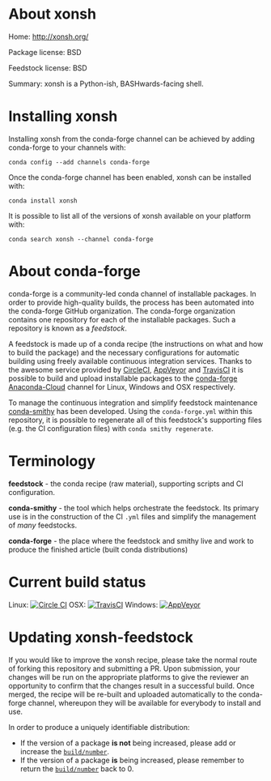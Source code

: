 About xonsh
===========

Home: http://xonsh.org/

Package license: BSD

Feedstock license: BSD

Summary: xonsh is a Python-ish, BASHwards-facing shell.



Installing xonsh
================

Installing xonsh from the conda-forge channel can be achieved by adding conda-forge to your channels with:

```
conda config --add channels conda-forge
```

Once the conda-forge channel has been enabled, xonsh can be installed with:

```
conda install xonsh
```

It is possible to list all of the versions of xonsh available on your platform with:

```
conda search xonsh --channel conda-forge
```


About conda-forge
=================

conda-forge is a community-led conda channel of installable packages.
In order to provide high-quality builds, the process has been automated into the
conda-forge GitHub organization. The conda-forge organization contains one repository 
for each of the installable packages. Such a repository is known as a *feedstock*.

A feedstock is made up of a conda recipe (the instructions on what and how to build
the package) and the necessary configurations for automatic building using freely
available continuous integration services. Thanks to the awesome service provided by
[CircleCI](https://circleci.com/), [AppVeyor](http://www.appveyor.com/)
and [TravisCI](https://travis-ci.org/) it is possible to build and upload installable
packages to the [conda-forge](https://anaconda.org/conda-forge)
[Anaconda-Cloud](http://docs.anaconda.org/) channel for Linux, Windows and OSX respectively.

To manage the continuous integration and simplify feedstock maintenance
[conda-smithy](http://github.com/conda-forge/conda-smithy) has been developed.
Using the ``conda-forge.yml`` within this repository, it is possible to regenerate all of
this feedstock's supporting files (e.g. the CI configuration files) with ``conda smithy regenerate``.


Terminology
===========

**feedstock** - the conda recipe (raw material), supporting scripts and CI configuration.

**conda-smithy** - the tool which helps orchestrate the feedstock.
                   Its primary use is in the construction of the CI ``.yml`` files
                   and simplify the management of *many* feedstocks.

**conda-forge** - the place where the feedstock and smithy live and work to
                  produce the finished article (built conda distributions)

Current build status
====================
Linux: [![Circle CI](https://circleci.com/gh/conda-forge/xonsh-feedstock.svg?style=svg)](https://circleci.com/gh/conda-forge/xonsh-feedstock)
OSX: [![TravisCI](https://travis-ci.org/conda-forge/xonsh-feedstock.svg?branch=master)](https://travis-ci.org/conda-forge/xonsh-feedstock) 
Windows: [![AppVeyor](https://ci.appveyor.com/api/projects/status/github/conda-forge/xonsh-feedstock?svg=True)](https://ci.appveyor.com/project/conda-forge/xonsh-feedstock/branch/master)


Updating xonsh-feedstock
========================

If you would like to improve the xonsh recipe, please take the normal
route of forking this repository and submitting a PR. Upon submission, your changes will
be run on the appropriate platforms to give the reviewer an opportunity to confirm that the
changes result in a successful build. Once merged, the recipe will be re-built and uploaded
automatically to the conda-forge channel, whereupon they will be available for everybody to
install and use.

In order to produce a uniquely identifiable distribution:
 * If the version of a package **is not** being increased, please add or increase
   the [``build/number``](http://conda.pydata.org/docs/building/meta-yaml.html#build-number-and-string). 
 * If the version of a package **is** being increased, please remember to return
   the [``build/number``](http://conda.pydata.org/docs/building/meta-yaml.html#build-number-and-string)
   back to 0.
